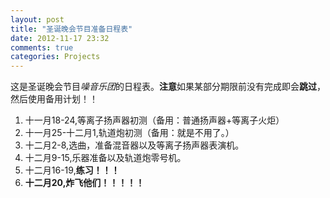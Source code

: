 ```yaml
---
layout: post
title: "圣诞晚会节目准备日程表"
date: 2012-11-17 23:32
comments: true
categories: Projects
---
```


这是圣诞晚会节目*噪音乐团*的日程表。**注意**如果某部分期限前没有完成即会**跳过**，
然后使用备用计划！！

1. 十一月18-24,等离子扬声器初测（备用：普通扬声器+等离子火炬）
2. 十一月25-十二月1,轨道炮初测（备用：就是不用了。）
3. 十二月2-8,选曲，准备混音器以及等离子扬声器表演机。
4. 十二月9-15,乐器准备以及轨道炮零号机。
5. 十二月16-19,**练习！！！**
6. **十二月20,炸飞他们！！！！！**
